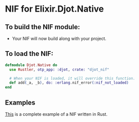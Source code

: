 # NIF for Elixir.Djot.Native

## To build the NIF module:

- Your NIF will now build along with your project.

## To load the NIF:

```elixir
defmodule Djot.Native do
  use Rustler, otp_app: :djot, crate: "djot_nif"

  # When your NIF is loaded, it will override this function.
  def add(_a, _b), do: :erlang.nif_error(:nif_not_loaded)
end
```

## Examples

[This](https://github.com/rusterlium/NifIo) is a complete example of a NIF written in Rust.
